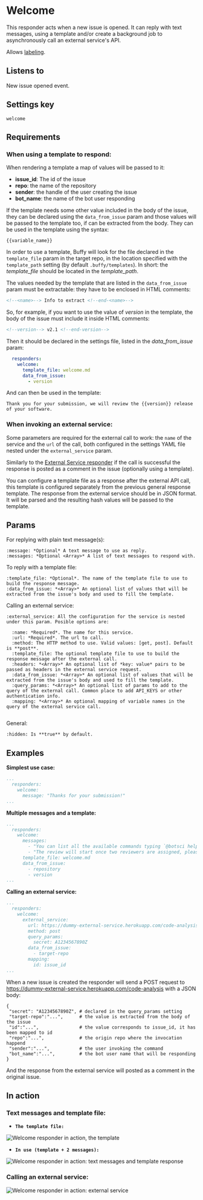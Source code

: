Welcome
=======

This responder acts when a new issue is opened. It can reply with text messages, using a template and/or create a background job to asynchronously call an external service's API.

Allows [labeling](../labeling).

## Listens to

New issue opened event.

## Settings key

`welcome`

## Requirements

### When using a template to respond:

When rendering a template a map of values will be passed to it:
- **issue_id**: The id of the issue
- **repo**: the name of the repository
- **sender**: the handle of the user creating the issue
- **bot_name**: the name of the bot user responding

If the template needs some other value included in the body of the issue, they can be declared using the `data_from_issue` param and those values will be passed to the template too, if can be extracted from the body. They can be used in the template using the syntax:
```
{{variable_name}}
```

In order to use a template, Buffy will look for the file declared in the `template_file` param in the target repo, in the location specified with the `template_path` setting (by default `.buffy/templates`). In short: the *template_file* should be located in the *template_path*.

The values needed by the template that are listed in the `data_from_issue` param must be extractable: they have to be enclosed in HTML comments:

```html
<!--<name>--> Info to extract <!--end-<name>-->
```
So, for example, if you want to use the value of _version_ in the template, the body of the issue must include it inside HTML comments:
```html
<!--version--> v2.1 <!--end-version-->
```
Then it should be declared in the settings file, listed in the _data_from_issue_ param:
```yaml
  responders:
    welcome:
      template_file: welcome.md
      data_from_issue:
        - version
```

And can then be used in the template:
```
Thank you for your submission, we will review the {{version}} release of your software.
```

### When invoking an external service:

Some parameters are required for the external call to work: the `name` of the service and the `url` of the call, both configured in the settings YAML file nested under the `external_service` param.

Similarly to the [External Service responder](./external_service) if the call is successful the response is posted as a comment in the issue (optionally using a template).

You can configure a template file as a response after the external API call, this template is configured separately from the previous general response template. The response from the external service should be in JSON format. It will be parsed and the resulting hash values will be passed to the template.

## Params

For replying with plain text message(s):
```eval_rst
:message: *Optional* A text message to use as reply.
:messages: *Optional <Array>* A list of text messages to respond with.

```

To reply with a template file:
```eval_rst
:template_file: *Optional*. The name of the template file to use to build the response message.
:data_from_issue: *<Array>* An optional list of values that will be extracted from the issue's body and used to fill the template.

```

Calling an external service:
```eval_rst
:external_service: All the configuration for the service is nested under this param. Posible options are:

  :name: *Required*. The name for this service.
  :url: *Required*. The url to call.
  :method: The HTTP method to use. Valid values: [get, post]. Default is **post**.
  :template_file: The optional template file to use to build the response message after the external call.
  :headers: *<Array>* An optional list of *key: value* pairs to be passed as headers in the external service request.
  :data_from_issue: *<Array>* An optional list of values that will be extracted from the issue's body and used to fill the template.
  :query_params: *<Array>* An optional list of params to add to the query of the external call. Common place to add API_KEYS or other authentication info.
  :mapping: *<Array>* An optional mapping of variable names in the query of the external service call.


```


General:
```eval_rst
:hidden: Is **true** by default.

```

## Examples

**Simplest use case:**
```yaml
...
  responders:
    welcome:
      message: "Thanks for your submission!"
...
```

**Multiple messages and a template:**
```yaml
...
  responders:
    welcome:
      messages:
        - "You can list all the available commands typing `@botsci help`"
        - "The review will start once two reviewers are assigned, please stay tuned."
      template_file: welcome.md
      data_from_issue:
        - repository
        - version
...
```

**Calling an external service:**
```yaml
...
  responders:
    welcome:
      external_service:
        url: https://dummy-external-service.herokuapp.com/code-analysis
        method: post
        query_params:
          secret: A1234567890Z
        data_from_issue:
          - target-repo
        mapping:
          id: issue_id
...
```
When a new issue is created the responder will send a POST request to https://dummy-external-service.herokuapp.com/code-analysis with a JSON body:
```
{
 "secret": "A1234567890Z", # declared in the query_params setting
 "target-repo":"...",      # the value is extracted from the body of the issue
 "id":"...",               # the value corresponds to issue_id, it has been mapped to id
 "repo":"...",             # the origin repo where the invocation happend
 "sender":"...",           # the user invoking the command
 "bot_name":"...",         # the bot user name that will be responding
}
```
And the response from the external service will posted as a comment in the original issue.

## In action

### Text messages and template file:

* **`The template file:`**

![](../images/responders/welcome_1.png "Welcome responder in action, the template")

* **`In use (template + 2 messages):`**

![](../images/responders/welcome_2.png "Welcome responder in action: text messages and template response")

### Calling an external service:

![](../images/responders/welcome_3.png "Welcome responder in action: external service")
